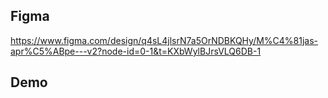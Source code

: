 ## Figma

https://www.figma.com/design/q4sL4jlsrN7a5OrNDBKQHy/M%C4%81jas-apr%C5%ABpe---v2?node-id=0-1&t=KXbWylBJrsVLQ6DB-1

## Demo
